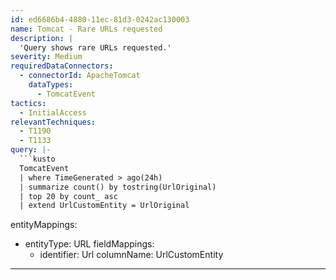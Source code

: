 ```yaml
---
id: ed6686b4-4880-11ec-81d3-0242ac130003
name: Tomcat - Rare URLs requested
description: |
  'Query shows rare URLs requested.'
severity: Medium
requiredDataConnectors:
  - connectorId: ApacheTomcat
    dataTypes:
      - TomcatEvent
tactics:
  - InitialAccess
relevantTechniques:
  - T1190
  - T1133
query: |-
  ```kusto
  TomcatEvent
  | where TimeGenerated > ago(24h)
  | summarize count() by tostring(UrlOriginal)
  | top 20 by count_ asc
  | extend UrlCustomEntity = UrlOriginal
  ```
entityMappings:
  - entityType: URL
    fieldMappings:
      - identifier: Url
        columnName: UrlCustomEntity
---
```


